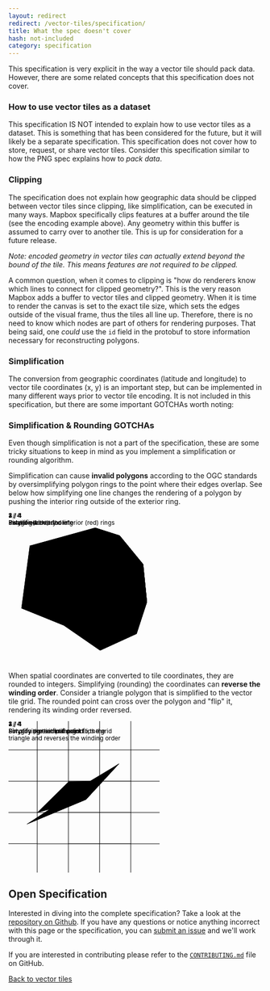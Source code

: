 ```yaml
---
layout: redirect
redirect: /vector-tiles/specification/
title: What the spec doesn't cover
hash: not-included
category: specification
---
```


This specification is very explicit in the way a vector tile should pack data. However, there are some related concepts that this specification does not cover.

### How to use vector tiles as a dataset

This specification IS NOT intended to explain how to use vector tiles as a dataset. This is something that has been considered for the future, but it will likely be a separate specification. This specification does not cover how to store, request, or share vector tiles. Consider this specification similar to how the PNG spec explains how to *pack data*.

### Clipping

The specification does not explain how geographic data should be clipped between vector tiles since clipping, like simplification, can be executed in many ways. Mapbox specifically clips features at a buffer around the tile (see the encoding example above). Any geometry within this buffer is assumed to carry over to another tile. This is up for consideration for a future release.

*Note: encoded geometry in vector tiles can actually extend beyond the bound of the tile. This means features are not required to be clipped.*

A common question, when it comes to clipping is "how do renderers know which lines to connect for clipped geometry?". This is the very reason Mapbox adds a buffer to vector tiles and clipped geometry. When it is time to render the canvas is set to the exact tile size, which sets the edges outside of the visual frame, thus the tiles all line up. Therefore, there is no need to know which nodes are part of others for rendering purposes. That being said, one *could* use the `id` field in the protobuf to store information necessary for reconstructing polygons.

### Simplification

The conversion from geographic coordinates (latitude and longitude) to vector tile coordinates (x, y) is an important step, but can be implemented in many different ways prior to vector tile encoding. It is not included in this specification, but there are some important GOTCHAs worth noting:

<div class="js-example clearfix">
  <div class="js-example-header">
    <h3>Simplification & Rounding GOTCHAs</h3>
    <p>Even though simplification is not a part of the specification, these are some tricky situations to keep in mind as you implement a simplification or rounding algorithm.</p>
  </div>
  <div class="js-example-body">
    <div class="col12 clearfix">
      <div class="col6">
        <p>Simplification can cause <strong>invalid polygons</strong> according to the OGC standards by oversimplifying polygon rings to the point where their edges overlap. See below how simplifying one line changes the rendering of a polygon by pushing the interior ring outside of the exterior ring.</p>
      </div>
      <div class="col5 fr">
        <svg xmlns="http://www.w3.org/2000/svg" width="300" height="300" viewBox="0 0 300 300" class="simplification-example">
          <g id="simp1" class="show">
            <text x="0" y="10" font-size="12">1 / 4</text>
            <text x="0" y="24" font-size="12">Polygon with a "hole"</text>
            <path d="M267.53,102.13L220.72,45.34,172,29.73,42.27,65.48,25.69,189.32l84.46,34.2L182,273.12,254.42,240,275,177ZM171.81,219.89l-83.94-45.6L54.71,76.88,206,74.29l18.65,118.66Z" class="simp-geom simp-poly"/>
          </g>
          <g id="simp2">
            <text x="0" y="10" font-size="12">2 / 4</text>
            <text x="0" y="24" font-size="12">Exterior (blue) and interior (red) rings</text>
            <polygon points="42.27 65.48 172.05 29.73 220.72 45.34 267.53 102.13 275.02 177.01 254.42 240.05 182.03 273.12 110.15 223.51 25.69 189.32 42.27 65.48" class="simp-geom simp-ring simp-ring-outer hide"/>
            <polygon points="54.71 76.88 87.87 174.29 171.81 219.89 224.66 192.94 206.01 74.29 54.71 76.88" class="simp-geom simp-ring simp-ring-inner hide"/>
          </g>
          <g id="simp3">
            <text x="0" y="10" font-size="12">3 / 4</text>
            <text x="0" y="24" font-size="12">Simplified exterior ring</text>
            <line x1="26.92" y1="180.14" x2="41.46" y2="71.56" class="simp-geom simp-dashed"/>
            <polyline points="41.87 68.45 42.27 65.48 45.16 64.68" class="simp-geom simp-dashed"/>
            <line x1="51.07" y1="63.06" x2="166.2" y2="31.34" class="simp-geom simp-dashed"/>
            <polygon points="172.05 29.73 220.72 45.34 267.53 102.13 275.02 177.01 254.42 240.05 182.03 273.12 110.15 223.51 25.69 189.32 172.05 29.73" class="simp-geom simp-ring simp-ring-outer hide"/>
            <polygon points="54.71 76.88 87.87 174.29 171.81 219.89 224.66 192.94 206.01 74.29 54.71 76.88" class="simp-geom simp-ring simp-ring-inner hide"/>
          </g>
          <g id="simp4">
            <text x="0" y="10" font-size="12">4 / 4</text>
            <text x="0" y="24" font-size="12">Invalid geometry</text>
            <line x1="26.92" y1="180.14" x2="41.46" y2="71.56" class="simp-geom simp-dashed"/>
            <polyline points="41.87 68.45 42.27 65.48 45.16 64.68" class="simp-geom simp-dashed"/>
            <line x1="51.07" y1="63.06" x2="166.2" y2="31.34" class="simp-geom simp-dashed"/>
            <polygon points="267.53 102.13 220.72 45.34 172.05 29.73 129.99 75.59 206.01 74.29 224.66 192.94 171.81 219.89 87.87 174.29 74.77 135.81 25.69 189.32 110.15 223.51 182.03 273.12 254.42 240.05 275.02 177.01 267.53 102.13" class="simp-geom simp-poly hide"/>
            <polygon points="54.71 76.88 74.77 135.81 129.99 75.59 54.71 76.88" class="simp-geom simp-poly hide"/>
          </g>
        </svg>
      </div>
    </div>
    <div class="col12 clearfix">
      <div class="col6">
        <p>When spatial coordinates are converted to tile coordinates, they are rounded to integers. Simplifying (rounding) the coordinates can <strong>reverse the winding order</strong>. Consider a triangle polygon that is simplified to the vector tile grid. The rounded point can cross over the polygon and "flip" it, rendering its winding order reversed.</p>
      </div>
      <div class="col5 fr">
        <svg xmlns="http://www.w3.org/2000/svg" width="300" height="300" viewBox="0 0 300 300" class="flip-example">
          <g id="flip-grid" class="show">
            <path class="flip-grid" d="M242.41,0h1m-63,0h1m-63,0h1m-63,0h1M0,57.59v-1m0,63v-1m0,63v-1m0,63v-1M57.59,300h-1m63,0h-1m63,0h-1m63,0h-1M300,242.41v1m0-63v1m0-63v1m0-63v1"/>
            <path class="flip-grid" d="M243.45,0h-1V56.55H181.49V0h-1V56.55H119.54V0h-1V56.55H57.59V0h-1V56.55H0v1H56.55v60.92H0v1H56.55v60.92H0v1H56.55v60.92H0v1H56.55V300h1V243.45h60.92V300h1V243.45h60.92V300h1V243.45h60.92V300h1V243.45H300v-1H243.45V181.49H300v-1H243.45V119.54H300v-1H243.45V57.59H300v-1H243.45V0ZM118.51,242.41H57.59V181.49h60.92v60.92Zm0-62H57.59V119.54h60.92v60.92Zm0-62H57.59V57.59h60.92v60.92Zm62,123.91H119.54V181.49h60.92v60.92Zm0-62H119.54V119.54h60.92v60.92Zm0-62H119.54V57.59h60.92v60.92Zm62,123.91H181.49V181.49h60.92v60.92Zm0-62H181.49V119.54h60.92v60.92Zm0-62H181.49V57.59h60.92v60.92Z"/>
          </g>
          <g id="flip1" class="show">
            <text x="0" y="10" font-size="12">1 / 4</text>
            <text x="0" y="24" font-size="12">Polygon pre-simplification</text>
            <polygon points="36.06 204.47 219.82 83.96 153.8 155.53 36.06 204.47" class="flip-ring flip-outer"/>
          </g>
          <g id="flip2">
            <text x="0" y="10" font-size="12">2 / 4</text>
            <text x="0" y="24" font-size="12">Simplify a point to the grid</text>
            <polygon points="36.06 204.47 219.82 83.96 153.8 155.53 36.06 204.47" class="flip-ring flip-dashed"/>
            <polygon points="56.55 181.49 219.82 83.96 153.8 155.53 56.55 181.49" class="flip-ring flip-outer"/>
          </g>
          <g id="flip3">
            <text x="0" y="10" font-size="12">3 / 4</text>
            <text x="0" y="24" font-size="12">Simplify the second point to the grid</text>
            <polygon points="36.06 204.47 219.82 83.96 153.8 155.53 36.06 204.47" class="flip-ring flip-dashed"/>
            <polygon points="56.55 181.49 180.46 118.51 153.8 155.53 56.55 181.49" class="flip-ring flip-outer"/>
          </g>
          <g id="flip4">
            <text x="0" y="10" font-size="12">4 / 4</text>
            <text x="0" y="24" font-size="12">Simplifying the final point flips the</text>
            <text x="0" y="38" font-size="12">triangle and reverses the winding order</text>
            <polygon points="36.06 204.47 219.82 83.96 153.8 155.53 36.06 204.47" class="flip-ring flip-dashed"/>
            <polygon points="56.55 181.49 180.46 118.51 119.54 119.54 56.55 181.49" class="flip-ring flip-inner"/>
          </g>
        </svg>
      </div>
    </div>
  </div>
</div>

## Open Specification

Interested in diving into the complete specification? Take a look at the [repository on Github]({{site.version_url}}{{site.current}}). If you have any questions or notice anything incorrect with this page or the specification, you can [submit an issue](https://github.com/mapbox/vector-tiles/issues) and we'll work through it.

If you are interested in contributing please refer to the [`CONTRIBUTING.md`]({{site.version_url}}) file on GitHub.

<a href='/vector-tiles' class='button icon prev'>Back to vector tiles</a>

<script>
setInterval(function() {
  rotateInvalids('simp');
}, 3000);

setInterval(function() {
  rotateFlips('flip');
}, 3000);

var invalidStep = 2;
var flipStep = 2;
function rotateInvalids(prefix) {
  try {
    // show this one
    var invalid = document.getElementById(prefix+invalidStep);
    invalid.setAttribute('class', ' show');

    // hide previous
    var p = (invalidStep == 1) ? 4 : invalidStep - 1;
    var prev = document.getElementById(prefix+p);
    prev.setAttribute('class', '');

    // increment
    invalidStep++;
  } catch (err) {
    invalidStep = 1;
  }
}
function rotateFlips(prefix) {
  try {
    // show this one
    var flip = document.getElementById(prefix+flipStep);
    flip.setAttribute('class', ' show');

    // hide previous
    var p = (flipStep == 1) ? 4 : flipStep - 1;
    var prev = document.getElementById(prefix+p);
    prev.setAttribute('class', '');

    // increment
    flipStep++;
  } catch (err) {
    flipStep = 1;
  }
}